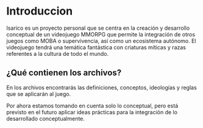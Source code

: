# Introduccion
Isarico es un proyecto personal que se centra en la creación y desarrollo conceptual de un videojuego MMORPG que permite la integración de otros juegos como MOBA o supervivencia, así como un ecosistema autónomo. El videojuego tendrá una temática fantástica con criaturas míticas y razas referentes a la cultura de todo el mundo.

## ¿Qué contienen los archivos?
En los archivos encontrarás las definiciones, conceptos, ideologías y reglas que se aplicarán al juego.

Por ahora estamos tomando en cuenta solo lo conceptual, pero está previsto en el futuro aplicar ideas prácticas para la integración de lo desarrollado conceptualmente.
